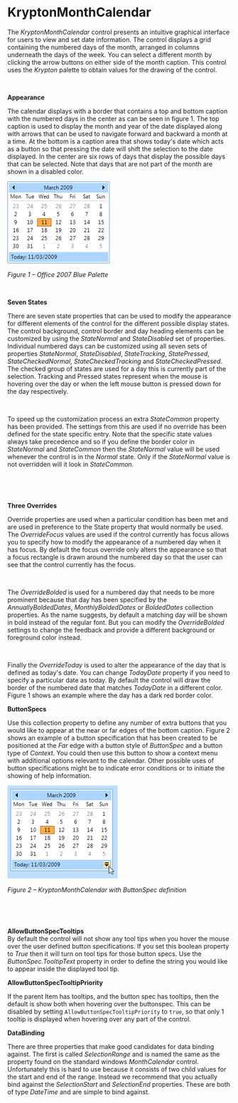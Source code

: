 # KryptonMonthCalendar

The *KryptonMonthCalendar* control presents an intuitive graphical interface for
users to view and set date information. The control displays a grid containing
the numbered days of the month, arranged in columns underneath the days of the
week. You can select a different month by clicking the arrow buttons on either
side of the month caption. This control uses the *Krypton* palette to obtain
values for the drawing of the control.

 

**Appearance** 

The calendar displays with a border that contains a top and bottom caption with
the numbered days in the center as can be seen in figure 1. The top caption is
used to display the month and year of the date displayed along with arrows that
can be used to navigate forward and backward a month at a time. At the bottom is
a caption area that shows today's date which acts as a button so that pressing
the date will shift the selection to the date displayed. In the center are six
rows of days that display the possible days that can be selected. Note that days
that are not part of the month are shown in a disabled color.

![*Figure 1 – Office 2007 Blue Palette*](KryptonMonthCalendar1.png)

*Figure 1 – Office 2007 Blue Palette*

 

  
**Seven States**

There are seven state properties that can be used to modify the appearance for
different elements of the control for the different possible display states. The
control background, control border and day heading elements can be customized by
using the *StateNormal* and *StateDisabled* set of properties. Individual
numbered days can be customized using all seven sets of properties
*StateNormal*, *StateDisabled*, *StateTracking*, *StatePressed*,
*StateCheckedNormal*, *StateCheckedTracking* and *StateCheckedPressed*. The
checked group of states are used for a day this is currently part of the
selection. Tracking and Pressed states represent when the mouse is hovering over
the day or when the left mouse button is pressed down for the day respectively.

 

To speed up the customization process an extra *StateCommon* property has been
provided. The settings from this are used if no override has been defined for
the state specific entry. Note that the specific state values always take
precedence and so if you define the border color in *StateNormal* and
*StateCommon* then the *StateNormal* value will be used whenever the control is
in the *Normal* state. Only if the *StateNormal* value is not overridden will it
look in *StateCommon.*

 

 

**Three Overrides**

Override properties are used when a particular condition has been met and are
used in preference to the State property that would normally be used. The
*OverrideFocus* values are used if the control currently has focus allows you to
specify how to modify the appearance of a numbered day when it has focus. By
default the focus override only alters the appearance so that a focus rectangle
is drawn around the numbered day so that the user can see that the control
currently has the focus.

 

The *OverrideBolded* is used for a numbered day that needs to be more prominent
because that day has been specified by the *AnnuallyBoldedDates*,
*MonthlyBoldedDates* or *BoldedDates* collection properties. As the name
suggests, by default a matching day will be shown in bold instead of the regular
font. But you can modify the *OverrideBolded* settings to change the feedback
and provide a different background or foreground color instead.

 

Finally the *OverrideToday* is used to alter the appearance of the day that is
defined as today's date. You can change *TodayDate* property if you need to
specify a particular date as today. By default the control will draw the border
of the numbered date that matches *TodayDate* in a different color. Figure 1
shows an example where the day has a dark red border color.

  
  
**ButtonSpecs**

Use this collection property to define any number of extra buttons that you
would like to appear at the near or far edges of the bottom caption. Figure 2
shows an example of a button specification that has been created to be
positioned at the *Far* edge with a button style of *ButtonSpec* and a button
type of *Context*. You could then use this button to show a context menu with
additional options relevant to the calendar. Other possible uses of button
specifications might be to indicate error conditions or to initiate the showing
of help information.

![*Figure 2 – KryptonMonthCalendar with ButtonSpec definition*](KryptonMonthCalendar2.png)

*Figure 2 – KryptonMonthCalendar with ButtonSpec definition*

 

 

**AllowButtonSpecTooltips**  
By default the control will not show any tool tips when you hover the mouse over
the user defined button specifications. If you set this boolean property to
*True* then it will turn on tool tips for those button specs. Use the
*ButtonSpec.TooltipText* property in order to define the string you would like
to appear inside the displayed tool tip.

**AllowButtonSpecTooltipPriority**

If the parent Item has tooltips, and the button spec has tooltips, then
the default is show both when hovering over the buttonspec. This can be disabled 
by setting `AllowButtonSpecTooltipPriority` to `true`, so that only 1 tooltip is
displayed when hovering over any part of the control.
  
**DataBinding**  

There are three properties that make good candidates for data binding against.
The first is called *SelectionRange* and is named the same as the property found
on the standard windows *MonthCalendar* control. Unfortunately this is hard to
use because it consists of two child values for the start and end of the range.
Instead we recommend that you actually bind against the *SelectionStart* and
*SelectionEnd* properties. These are both of type *DateTime* and are simple to
bind against.
